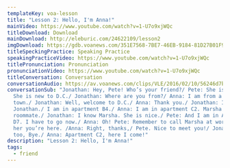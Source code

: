 ```yaml
---
templateKey: voa-lesson
title: "Lesson 2: Hello, I'm Anna!"
mainVideo: https://www.youtube.com/watch?v=1-U7o9xjWQc
titleDownload: Download
mainDownload: http://eleburic.com/24622109/lesson2
imgDownload: https://gdb.voanews.com/351E7568-7BE7-46EB-9184-81D27B01F9E7_w650_r0.png
titleSpeckingPractice: Speaking Practice
speakingPracticeVideo: https://www.youtube.com/watch?v=1-U7o9xjWQc
titlePronunciation: Pronunciation
pronunciationVideo: https://www.youtube.com/watch?v=1-U7o9xjWQc
titleConversation: Conversation
conversationAudio: https://av.voanews.com/clips/VLE/2016/02/10/56246d7b-5fa4-42d2-90b0-d403e6b46227.mp3
conversationSub: "Jonathan: Hey, Pete! Who’s your friend?/ Pete: She is Anna.
  She is new to D.C./ Jonathan: Where are you from?/ Anna: I am from a small
  town./ Jonathan: Well, welcome to D.C./ Anna: Thank you./ Jonathan: I am
  Jonathan./ I am in apartment B4./ Anna: I am in apartment C2. Marsha is my
  roommate./ Jonathan: I know Marsha. She is nice./ Pete: And I am in Apartment
  D7. I have to go now./ Anna: Oh! Pete: Remember to call Marsha at work./ Tell
  her you’re here. /Anna: Right, thanks,/ Pete. Nice to meet you!/ Jonathan: You
  too, Bye./ Anna: Apartment C2, here I come!"
description: "Lesson 2: Hello, I'm Anna!"
tags:
  - friend
---
```

